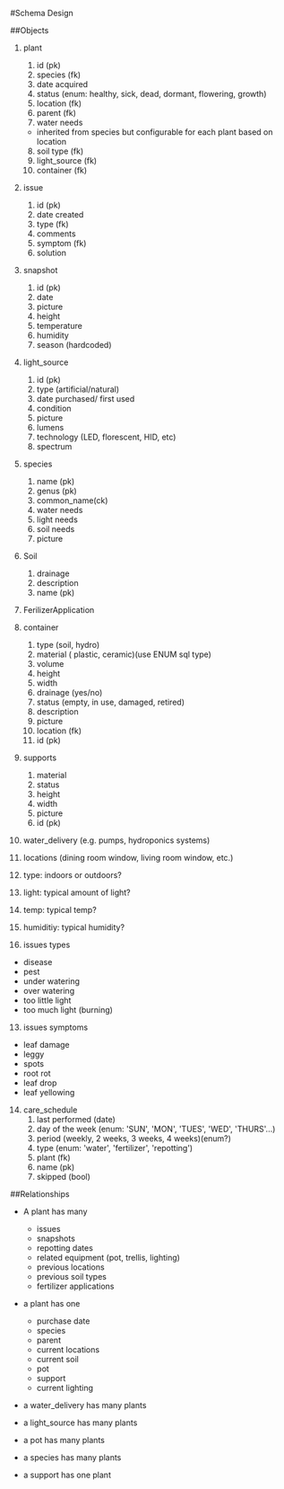 #Schema Design

##Objects
1. plant
    1. id (pk)
    2. species (fk)
    3. date acquired
    4. status (enum: healthy, sick, dead, dormant, flowering, growth)
    5. location (fk)
    6. parent (fk)
    7. water needs 
      - inherited from species but configurable for each plant based on location 
    8. soil type (fk)
    9. light_source (fk)
    10. container (fk)

2. issue
    1. id (pk)
    2. date created
    3. type (fk)
    4. comments
    5. symptom (fk)
    6. solution
    
3. snapshot
    1. id (pk)
    2. date
    3. picture
    4. height
    5. temperature
    6. humidity
    7. season (hardcoded)
    
4. light_source
    1. id (pk)
    2. type (artificial/natural)
    3. date purchased/ first used
    4. condition
    5. picture
    6. lumens
    7. technology (LED, florescent, HID, etc)   
    9. spectrum   
    
5. species
    1. name (pk)
    2. genus (pk)
    3. common_name(ck)   
    4. water needs
    5. light needs
    6. soil needs
    7. picture
    
6. Soil
    1. drainage
    2. description
    3. name (pk)
7. FerilizerApplication 
8. container 
    1. type (soil, hydro)
    2. material ( plastic, ceramic)(use ENUM sql type)
    3. volume
    4. height
    5. width
    6. drainage (yes/no)
    7. status (empty, in use, damaged, retired)
    8. description
    9. picture
    10. location (fk)
    11. id (pk)
    
9. supports
    1. material
    2. status
    3. height
    4. width
    5. picture
    6. id (pk)
10. water_delivery (e.g. pumps, hydroponics systems)
   
11. locations (dining room window, living room window, etc.)
   1. type: indoors or outdoors?
   2. light: typical amount of light?
   3. temp: typical temp?
   4. humiditiy: typical humidity?
      
12. issues types
   - disease
   - pest
   - under watering 
   - over watering
   - too little light
   - too much light (burning)
     
13. issues symptoms
   - leaf damage
   - leggy
   - spots
   - root rot
   - leaf drop
   - leaf yellowing

14. care_schedule
    1. last performed (date)
    2. day of the week (enum: 'SUN', 'MON', 'TUES', 'WED', 'THURS'...)
    3. period (weekly, 2 weeks, 3 weeks, 4 weeks)(enum?)
    4. type (enum: 'water', 'fertilizer', 'repotting')
    5. plant (fk)
    6. name (pk)
    7. skipped (bool)

##Relationships
- A plant has many
    - issues
    - snapshots
    - repotting dates
    - related equipment (pot, trellis, lighting)
    - previous locations
    - previous soil types
    - fertilizer applications
  
- a plant has one
    - purchase date
    - species
    - parent 
    - current locations
    - current soil
    - pot
    - support
    - current lighting
    
- a water_delivery has many plants
- a light_source has many plants
- a pot has many plants
- a species has many plants
- a support has one plant
      
  

